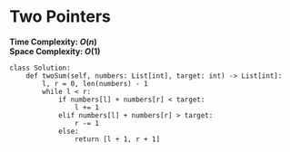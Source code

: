 # Two Pointers
**Time Complexity: $O(n)$**\
**Space Complexity: $O(1)$**
```python=
class Solution:
    def twoSum(self, numbers: List[int], target: int) -> List[int]:
        l, r = 0, len(numbers) - 1
        while l < r:
            if numbers[l] + numbers[r] < target:
                l += 1
            elif numbers[l] + numbers[r] > target:
                r -= 1
            else:
                return [l + 1, r + 1]
```